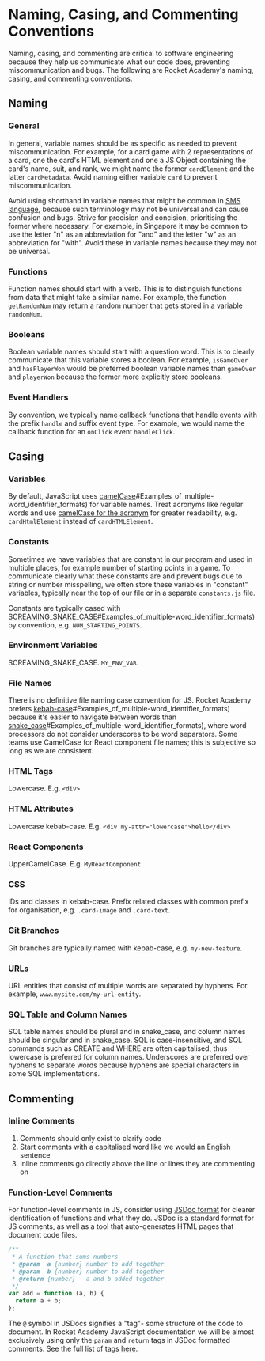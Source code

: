 # Naming, Casing, and Commenting Conventions

Naming, casing, and commenting are critical to software engineering because they help us communicate what our code does, preventing miscommunication and bugs. The following are Rocket Academy's naming, casing, and commenting conventions.

## Naming

### General

In general, variable names should be as specific as needed to prevent miscommunication. For example, for a card game with 2 representations of a card, one the card's HTML element and one a JS Object containing the card's name, suit, and rank, we might name the former `cardElement` and the latter `cardMetadata`. Avoid naming either variable `card` to prevent miscommunication.

Avoid using shorthand in variable names that might be common in <a href="https://en.wikipedia.org/wiki/SMS\_language" target="_blank">SMS language</a>, because such terminology may not be universal and can cause confusion and bugs. Strive for precision and concision, prioritising the former where necessary. For example, in Singapore it may be common to use the letter "n" as an abbreviation for "and" and the letter "w" as an abbreviation for "with". Avoid these in variable names because they may not be universal.

### Functions

Function names should start with a verb. This is to distinguish functions from data that might take a similar name. For example, the function `getRandomNum` may return a random number that gets stored in a variable `randomNum`.

### Booleans

Boolean variable names should start with a question word. This is to clearly communicate that this variable stores a boolean. For example, `isGameOver` and `hasPlayerWon` would be preferred boolean variable names than `gameOver` and `playerWon` because the former more explicitly store booleans.

### Event Handlers

By convention, we typically name callback functions that handle events with the prefix `handle` and suffix event type. For example, we would name the callback function for an `onClick` event `handleClick`.

## Casing

### Variables

By default, JavaScript uses <a href="https://en.wikipedia.org/wiki/Naming\_convention\_\(programming\" target="_blank">camelCase</a>#Examples\_of\_multiple-word\_identifier\_formats) for variable names. Treat acronyms like regular words and use <a href="https://stackoverflow.com/questions/15526107/acronyms-in-camelcase" target="_blank">camelCase for the acronym</a> for greater readability, e.g. `cardHtmlElement` instead of `cardHTMLElement`.

### Constants

Sometimes we have variables that are constant in our program and used in multiple places, for example number of starting points in a game. To communicate clearly what these constants are and prevent bugs due to string or number misspelling, we often store these variables in "constant" variables, typically near the top of our file or in a separate `constants.js` file.

Constants are typically cased with <a href="https://en.wikipedia.org/wiki/Naming\_convention\_\(programming\" target="_blank">SCREAMING\_SNAKE\_CASE</a>#Examples\_of\_multiple-word\_identifier\_formats) by convention, e.g. `NUM_STARTING_POINTS`.

### Environment Variables

SCREAMING\_SNAKE\_CASE. `MY_ENV_VAR`.

### File Names

There is no definitive file naming case convention for JS. Rocket Academy prefers <a href="https://en.wikipedia.org/wiki/Naming\_convention\_\(programming\" target="_blank">kebab-case</a>#Examples\_of\_multiple-word\_identifier\_formats) because it's easier to navigate between words than <a href="https://en.wikipedia.org/wiki/Naming\_convention\_\(programming\" target="_blank">snake\_case</a>#Examples\_of\_multiple-word\_identifier\_formats), where word processors do not consider underscores to be word separators. Some teams use CamelCase for React component file names; this is subjective so long as we are consistent.

### HTML Tags

Lowercase. E.g. `<div>`

### HTML Attributes

Lowercase kebab-case. E.g. `<div my-attr="lowercase">hello</div>`

### React Components

UpperCamelCase. E.g. `MyReactComponent`

### CSS

IDs and classes in kebab-case. Prefix related classes with common prefix for organisation, e.g. `.card-image` and `.card-text`.

### Git Branches

Git branches are typically named with kebab-case, e.g. `my-new-feature`.

### URLs

URL entities that consist of multiple words are separated by hyphens. For example, `www.mysite.com/my-url-entity`.

### SQL Table and Column Names

SQL table names should be plural and in snake\_case, and column names should be singular and in snake\_case. SQL is case-insensitive, and SQL commands such as CREATE and WHERE are often capitalised, thus lowercase is preferred for column names. Underscores are preferred over hyphens to separate words because hyphens are special characters in some SQL implementations.

## Commenting

### Inline Comments

1. Comments should only exist to clarify code
2. Start comments with a capitalised word like we would an English sentence
3. Inline comments go directly above the line or lines they are commenting on

### Function-Level Comments

For function-level comments in JS, consider using <a href="https://jsdoc.app/about-getting-started.html#adding-documentation-comments-to-your-code" target="_blank">JSDoc format</a> for clearer identification of functions and what they do. JSDoc is a standard format for JS comments, as well as a tool that auto-generates HTML pages that document code files.

```javascript
/**
 * A function that sums numbers
 * @param  a {number} number to add together
 * @param  b {number} number to add together
 * @return {number}   a and b added together
 */
var add = function (a, b) {
  return a + b;
};
```

The `@` symbol in JSDocs signifies a "tag"- some structure of the code to document. In Rocket Academy JavaScript documentation we will be almost exclusively using only the `param` and `return` tags in JSDoc formatted comments. See the full list of tags <a href="https://jsdoc.app/index.html#block-tags" target="_blank">here</a>.
